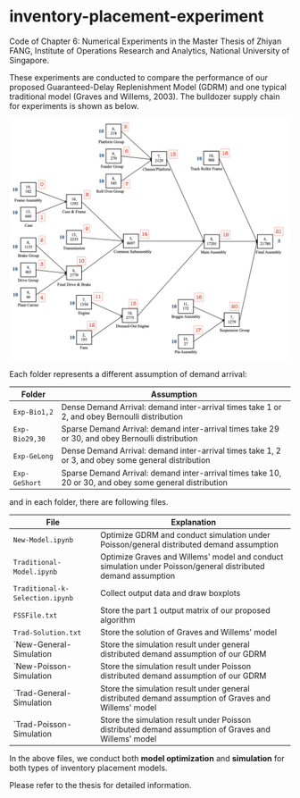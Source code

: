 # inventory-placement-experiment
Code of Chapter 6: Numerical Experiments in the Master Thesis of Zhiyan FANG, Institute of Operations Research and Analytics, National University of Singapore.

These experiments are conducted to compare the performance of our proposed Guaranteed-Delay Replenishment Model (GDRM) and one typical traditional model (Graves and Willems, 2003). The bulldozer supply chain for experiments is shown as below.

![supply-chain](https://github.com/ZhiyanFANG/inventory-placement-experiment/blob/main/supply-chain.png)

Each folder represents a different assumption of demand arrival:

| Folder | Assumption |
| ------------- | ------------- |
| `Exp-Bio1,2` | Dense Demand Arrival: demand inter-arrival times take 1 or 2, and obey Bernoulli distribution |
| `Exp-Bio29,30` | Sparse Demand Arrival: demand inter-arrival times take 29 or 30, and obey Bernoulli distribution |
| `Exp-GeLong` | Dense Demand Arrival: demand inter-arrival times take 1, 2 or 3, and obey some general distribution |
| `Exp-GeShort` | Sparse Demand Arrival: demand inter-arrival times take 10, 20 or 30, and obey some general distribution |

and in each folder, there are following files.

| File | Explanation |
| ------------- | ------------- |
| `New-Model.ipynb` | Optimize GDRM and conduct simulation under Poisson/general distributed demand assumption |
| `Traditional-Model.ipynb` | Optimize Graves and Willems' model and conduct simulation under Poisson/general distributed demand assumption |
| `Traditional-k-Selection.ipynb` | Collect output data and draw boxplots |
| `FSSFile.txt` | Store the part 1 output matrix of our proposed algorithm |
| `Trad-Solution.txt` | Store the solution of Graves and Willems' model |
| `New-General-Simulation | Store the simulation result under general distributed demand assumption of our GDRM |
| `New-Poisson-Simulation | Store the simulation result under Poisson distributed demand assumption of our GDRM |
| `Trad-General-Simulation | Store the simulation result under general distributed demand assumption of Graves and Willems' model |
| `Trad-Poisson-Simulation | Store the simulation result under Poisson distributed demand assumption of Graves and Willems' model |

In the above files, we conduct both **model optimization** and **simulation** for both types of inventory placement models.

Please refer to the thesis for detailed information.
